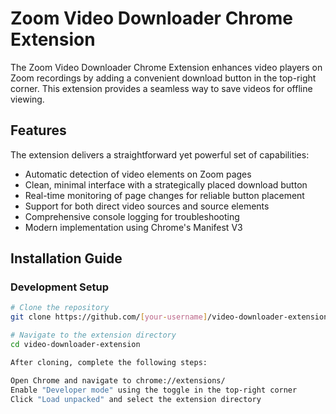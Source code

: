 # Zoom Video Downloader Chrome Extension

The Zoom Video Downloader Chrome Extension enhances video players on Zoom recordings by adding a convenient download button in the top-right corner. This extension provides a seamless way to save videos for offline viewing.

## Features

The extension delivers a straightforward yet powerful set of capabilities:
- Automatic detection of video elements on Zoom pages
- Clean, minimal interface with a strategically placed download button
- Real-time monitoring of page changes for reliable button placement
- Support for both direct video sources and source elements
- Comprehensive console logging for troubleshooting
- Modern implementation using Chrome's Manifest V3

## Installation Guide

### Development Setup

```bash
# Clone the repository
git clone https://github.com/[your-username]/video-downloader-extension.git

# Navigate to the extension directory
cd video-downloader-extension

After cloning, complete the following steps:

Open Chrome and navigate to chrome://extensions/
Enable "Developer mode" using the toggle in the top-right corner
Click "Load unpacked" and select the extension directory
